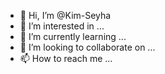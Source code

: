 - 👋 Hi, I’m @Kim-Seyha
- 👀 I’m interested in ...
- 🌱 I’m currently learning ...
- 💞️ I’m looking to collaborate on ...
- 📫 How to reach me ...

<!---
Kim-Seyha/Kim-Seyha is a ✨ special ✨ repository because its `README.md` (this file) appears on your GitHub profile.
You can click the Preview link to take a look at your changes.
--->
